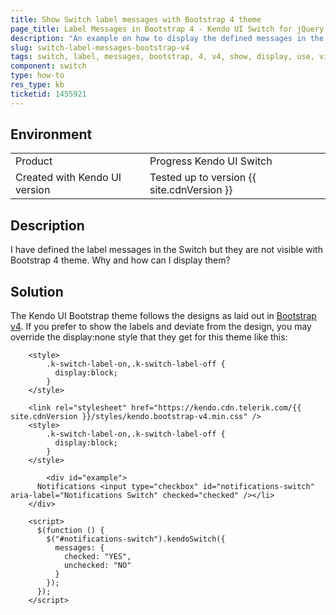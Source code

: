 ```yaml
---
title: Show Switch label messages with Bootstrap 4 theme
page_title: Label Messages in Bootstrap 4 - Kendo UI Switch for jQuery
description: "An example on how to display the defined messages in the Boostrap v4 theme in the Kendo UI Switch."
slug: switch-label-messages-bootstrap-v4
tags: switch, label, messages, bootstrap, 4, v4, show, display, use, visible
component: switch
type: how-to
res_type: kb
ticketid: 1455921
---
```


## Environment

<table>
 <tr>
  <td>Product</td>
  <td>Progress Kendo UI Switch</td>
 </tr>
 <tr>
   <td>Created with Kendo UI version</td>
   <td>Tested up to version {{ site.cdnVersion }}</td>
  </tr>
</table>

## Description

I have defined the label messages in the Switch but they are not visible with Bootstrap 4 theme. Why and how can I display them?

## Solution

The Kendo UI Bootstrap theme follows the designs as laid out in [Bootstrap v4](https://getbootstrap.com/docs/4.2/components/forms/#switches). If you prefer to show the labels and deviate from the design, you may override the display:none style that they get for this theme like this:

```
    <style>
        .k-switch-label-on,.k-switch-label-off {
          display:block;
        }
    </style>
```

```dojo
    <link rel="stylesheet" href="https://kendo.cdn.telerik.com/{{ site.cdnVersion }}/styles/kendo.bootstrap-v4.min.css" />
    <style>
        .k-switch-label-on,.k-switch-label-off {
          display:block;
        }
    </style>

        <div id="example">
      Notifications <input type="checkbox" id="notifications-switch" aria-label="Notifications Switch" checked="checked" /></li>
    </div>

    <script>
      $(function () {
        $("#notifications-switch").kendoSwitch({
          messages: {
            checked: "YES",
            unchecked: "NO"
          }
        });
      });
    </script>
```
